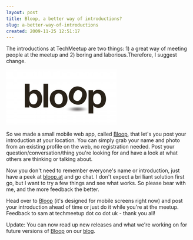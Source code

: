 ```yaml
---
layout: post
title: Bloop, a better way of introductions?
slug: a-better-way-of-introductions
created: 2009-11-25 12:51:17
---
```


The introductions at TechMeetup are two things: 1) a great way of meeting people at the meetup and 2) boring and laborious.Therefore, I suggest change.

<img class="aligncenter size-medium wp-image-704" title="Bloop" src="/static/img/wp/BloopLogo3c-300x150.png" alt="Bloop" width="300" height="150" />

So we made a small mobile web app, called <a href="http://bloop.at ">Bloop</a>, that let's you post your introduction at your location. You can simply grab your name and photo from an existing profile on the web, no registration needed. Post your question/conversation/thing you're looking for and have a look at what others are thinking or talking about.

Now you don't need to remember everyone's name or introduction, just have a peek at <a href="http://bloop.at">bloop.at</a> and go chat. I don't expect a brilliant solution first go, but I want to try a few things and see what works. So please bear with me, and the more feedback the better.

Head over to <a href="http://bloop.at">Bloop</a> (it's designed for mobile screens right now) and post your introduction ahead of time or just do it while you're at the meetup. Feedback to sam at techmeetup dot co dot uk - thank you all!

Update: You can now read up new releases and what we're working on for future versions of <a href="http://bloop.at">Bloop</a> on our <a href="http://blog.bloop.at">blog</a>.
